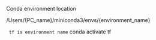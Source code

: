 Conda environment location

/Users/{PC_name}/miniconda3/envs/{environment_name}

` tf is environment name`
conda activate tf

